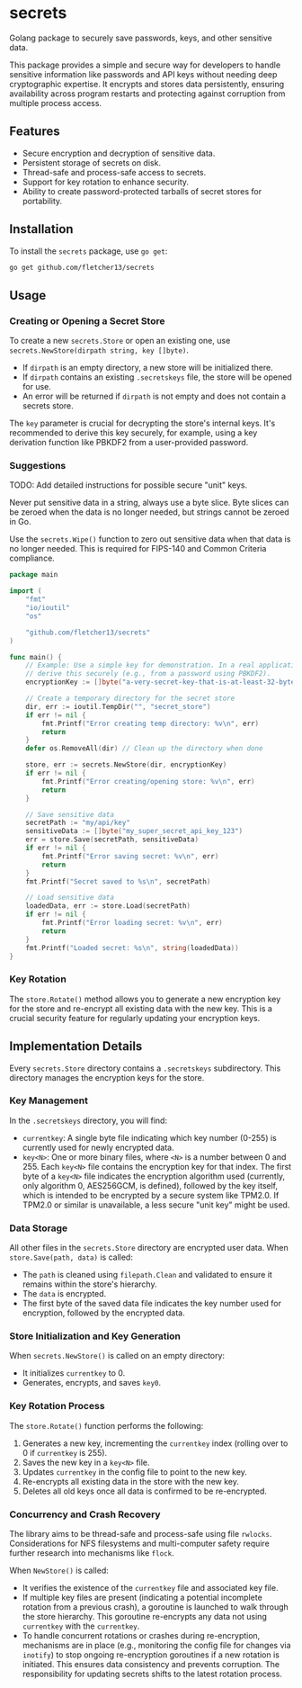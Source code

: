 
# secrets

Golang package to securely save passwords, keys, and other sensitive data.

This package provides a simple and secure way for developers to handle
sensitive information like passwords and API keys without needing deep
cryptographic expertise. It encrypts and stores data persistently,
ensuring availability across program restarts and protecting against
corruption from multiple process access.

## Features
- Secure encryption and decryption of sensitive data.
- Persistent storage of secrets on disk.
- Thread-safe and process-safe access to secrets.
- Support for key rotation to enhance security.
- Ability to create password-protected tarballs of secret stores for portability.

## Installation

To install the `secrets` package, use `go get`:

```bash
go get github.com/fletcher13/secrets
```

## Usage

### Creating or Opening a Secret Store

To create a new `secrets.Store` or open an existing one, use
`secrets.NewStore(dirpath string, key []byte)`.

- If `dirpath` is an empty directory, a new store will be initialized there.
- If `dirpath` contains an existing `.secretskeys` file, the store will be
	opened for use.
- An error will be returned if `dirpath` is not empty and does not contain
	a secrets store.

The `key` parameter is crucial for decrypting the store's internal
keys. It's recommended to derive this key securely, for example, using a
key derivation function like PBKDF2 from a user-provided password.

### Suggestions

TODO: Add detailed instructions for possible secure "unit" keys.

Never put sensitive data in a string, always use a byte slice.  Byte
slices can be zeroed when the data is no longer needed, but strings
cannot be zeroed in Go.

Use the `secrets.Wipe()` function to zero out sensitive data when that
data is no longer needed.  This is required for FIPS-140 and Common
Criteria compliance.

```go
package main

import (
	"fmt"
	"io/ioutil"
	"os"

	"github.com/fletcher13/secrets"
)

func main() {
	// Example: Use a simple key for demonstration. In a real application,
	// derive this securely (e.g., from a password using PBKDF2).
	encryptionKey := []byte("a-very-secret-key-that-is-at-least-32-bytes-long")

	// Create a temporary directory for the secret store
	dir, err := ioutil.TempDir("", "secret_store")
	if err != nil {
		fmt.Printf("Error creating temp directory: %v\n", err)
		return
	}
	defer os.RemoveAll(dir) // Clean up the directory when done

	store, err := secrets.NewStore(dir, encryptionKey)
	if err != nil {
		fmt.Printf("Error creating/opening store: %v\n", err)
		return
	}

	// Save sensitive data
	secretPath := "my/api/key"
	sensitiveData := []byte("my_super_secret_api_key_123")
	err = store.Save(secretPath, sensitiveData)
	if err != nil {
		fmt.Printf("Error saving secret: %v\n", err)
		return
	}
	fmt.Printf("Secret saved to %s\n", secretPath)

	// Load sensitive data
	loadedData, err := store.Load(secretPath)
	if err != nil {
		fmt.Printf("Error loading secret: %v\n", err)
		return
	}
	fmt.Printf("Loaded secret: %s\n", string(loadedData))
}
```

### Key Rotation

The `store.Rotate()` method allows you to generate a new encryption key for the store and re-encrypt all existing data with the new key. This is a crucial security feature for regularly updating your encryption keys.

## Implementation Details

Every `secrets.Store` directory contains a `.secretskeys` subdirectory. This directory manages the encryption keys for the store.

### Key Management

In the `.secretskeys` directory, you will find:
- `currentkey`: A single byte file indicating which key number (0-255) is currently used for newly encrypted data.
- `key<N>`: One or more binary files, where `<N>` is a number between 0 and 255. Each `key<N>` file contains the encryption key for that index. The first byte of a `key<N>` file indicates the encryption algorithm used (currently, only algorithm 0, AES256GCM, is defined), followed by the key itself, which is intended to be encrypted by a secure system like TPM2.0. If TPM2.0 or similar is unavailable, a less secure "unit key" might be used.

### Data Storage

All other files in the `secrets.Store` directory are encrypted user data. When `store.Save(path, data)` is called:
- The `path` is cleaned using `filepath.Clean` and validated to ensure it remains within the store's hierarchy.
- The `data` is encrypted.
- The first byte of the saved data file indicates the key number used for encryption, followed by the encrypted data.

### Store Initialization and Key Generation

When `secrets.NewStore()` is called on an empty directory:
- It initializes `currentkey` to 0.
- Generates, encrypts, and saves `key0`.

### Key Rotation Process

The `store.Rotate()` function performs the following:
1. Generates a new key, incrementing the `currentkey` index (rolling over to 0 if `currentkey` is 255).
2. Saves the new key in a `key<N>` file.
3. Updates `currentkey` in the config file to point to the new key.
4. Re-encrypts all existing data in the store with the new key.
5. Deletes all old keys once all data is confirmed to be re-encrypted.

### Concurrency and Crash Recovery

The library aims to be thread-safe and process-safe using file `rwlocks`. Considerations for NFS filesystems and multi-computer safety require further research into mechanisms like `flock`.

When `NewStore()` is called:
- It verifies the existence of the `currentkey` file and associated key file.
- If multiple key files are present (indicating a potential incomplete rotation from a previous crash), a goroutine is launched to walk through the store hierarchy. This goroutine re-encrypts any data not using `currentkey` with the `currentkey`.
- To handle concurrent rotations or crashes during re-encryption, mechanisms are in place (e.g., monitoring the config file for changes via `inotify`) to stop ongoing re-encryption goroutines if a new rotation is initiated. This ensures data consistency and prevents corruption. The responsibility for updating secrets shifts to the latest rotation process.
